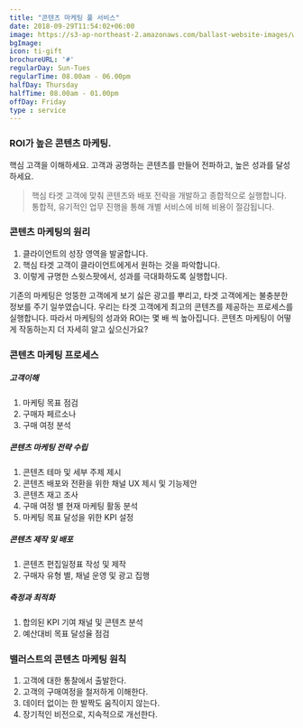 ```yaml
---
title: "콘텐츠 마케팅 풀 서비스"
date: 2018-09-29T11:54:02+06:00
image: https://s3-ap-northeast-2.amazonaws.com/ballast-website-images/wp-content/uploads/2019/04/11223227/service-contentmarketing.jpg
bgImage: 
icon: ti-gift
brochureURL: '#'
regularDay: Sun-Tues
regularTime: 08.00am - 06.00pm
halfDay: Thursday
halfTime: 08.00am - 01.00pm
offDay: Friday
type : service
---
```


### ROI가 높은 콘텐츠 마케팅. 

핵심 고객을 이해하세요. 고객과 공명하는 콘텐츠를 만들어 전파하고, 높은 성과를 달성하세요. 

>핵심 타겟 고객에 맞춰 콘텐츠와 배포 전략을 개발하고 종합적으로 실행합니다.<!--more--> 통합적, 유기적인 업무 진행을 통해 개별 서비스에 비해 비용이 절감됩니다.

### 콘텐츠 마케팅의 원리

1. 클라이언트의 성장 영역을 발굴합니다. 
2. 핵심 타겟 고객이 클라이언트에게서 원하는 것을 파악합니다. 
3. 이렇게 규명한 스윗스팟에서, 성과를 극대화하도록 실행합니다. 

기존의 마케팅은 엉뚱한 고객에게 보기 싫은 광고를 뿌리고, 타겟 고객에게는 불충분한 정보를 주기 일쑤였습니다. 
우리는 타겟 고객에게 최고의 콘텐츠를 제공하는 프로세스를 실행합니다. 따라서 마케팅의 성과와 ROI는 몇 배 씩 높아집니다. 
콘텐츠 마케팅이 어떻게 작동하는지 더 자세히 알고 싶으신가요? 

### 콘텐츠 마케팅 프로세스

##### 고객이해 
1. 마케팅 목표 점검
2. 구매자 페르소나
3. 구매 여정 분석

##### 콘텐츠 마케팅 전략 수립
1. 콘텐츠 테마 및 세부 주제 제시
2. 콘텐츠 배포와 전환을 위한 채널 UX 제시 및 기능제안
3. 콘텐츠 재고 조사
4. 구매 여정 별 현재 마케팅 활동 분석
5. 마케팅 목표 달성을 위한 KPI 설정

##### 콘텐츠 제작 및 배포
1. 콘텐츠 편집일정표 작성 및 제작
2. 구매자 유형 별, 채널 운영 및 광고 집행

##### 측정과 최적화 
1. 합의된 KPI 기여 채널 및 콘텐츠 분석
2. 예산대비 목표 달성율 점검 

### 밸러스트의 콘텐츠 마케팅 원칙
1. 고객에 대한 통찰에서 출발한다.
2. 고객의 구매여정을 철저하게 이해한다.
3. 데이터 없이는 한 발짝도 움직이지 않는다.
4. 장기적인 비전으로, 지속적으로 개선한다.

